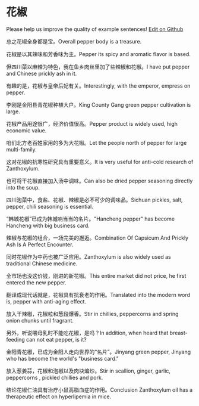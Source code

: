 # 花椒

Please help us improve the quality of example sentences! [Edit on Github](https://github.com/jiyushe/jiyu-example-sentence-source/blob/main/chinese/huajiao.md)

<p><span class="chinese">总之花椒全身都是宝。</span><span class="english">Overall pepper body is a treasure.</span></p>

<p><span class="chinese">花椒是以其辣味和芳香味为主。</span><span class="english">Pepper its spicy and aromatic flavor is based.</span></p>

<p><span class="chinese">但四川菜以麻辣为特色，我在鱼乡肉丝里加了些辣椒和花椒。</span><span class="english">I have put pepper and Chinese prickly ash in it.</span></p>

<p><span class="chinese">有趣的是，花椒与皇帝后妃有关。</span><span class="english">Interestingly, with the emperor, empress on pepper.</span></p>

<p><span class="chinese">李刚是金阳县青花椒种植大户。</span><span class="english">King County Gang green pepper cultivation is large.</span></p>

<p><span class="chinese">花椒产品用途很广，经济价值很高。</span><span class="english">Pepper product is widely used, high economic value.</span></p>

<p><span class="chinese">咱们北方老百姓家用的多为大花椒。</span><span class="english">Let the people north of pepper for large multi-family.</span></p>

<p><span class="chinese">这对花椒的抗寒性研究具有重要意义。</span><span class="english">It is very useful for anti-cold research of Zanthoxylum.</span></p>

<p><span class="chinese">也可将干花椒直接加入汤中调味。</span><span class="english">Can also be dried pepper seasoning directly into the soup.</span></p>

<p><span class="chinese">四川泡菜中，食盐、花椒、辣椒是必不可少的调味品。</span><span class="english">Sichuan pickles, salt, pepper, chili seasoning is essential.</span></p>

<p><span class="chinese">“韩城花椒”已成为韩城响当当的名片。</span><span class="english">"Hancheng pepper" has become Hancheng with big business card.</span></p>

<p><span class="chinese">辣椒与花椒的组合，一场完美的邂逅。</span><span class="english">Combination Of Capsicum And Prickly Ash Is A Perfect Encounter.</span></p>

<p><span class="chinese">同时花椒作为中药也被广泛应用。</span><span class="english">Zanthoxylum is also widely used as traditional Chinese medicine.</span></p>

<p><span class="chinese">全市场也没这价钱，刚进的新花椒。</span><span class="english">This entire market did not price, he first entered the new pepper.</span></p>

<p><span class="chinese">翻译成现代话就是，花椒具有抗衰老的作用。</span><span class="english">Translated into the modern word is, pepper with anti-aging effect.</span></p>

<p><span class="chinese">放入干辣椒，花椒粒和葱段爆香。</span><span class="english">Stir in chillies, peppercorns and spring onion chunks until fragrant.</span></p>

<p><span class="chinese">另外，听说喂母乳时不能吃花椒，是吗？</span><span class="english">In addition, when heard that breast-feeding can not eat pepper, is it?</span></p>

<p><span class="chinese">金阳青花椒，已成为金阳人走向世界的“名片”。</span><span class="english">Jinyang green pepper, Jinyang who has become the world's "business card."</span></p>

<p><span class="chinese">放入葱姜蒜，花椒和泡椒以及肉块煸炒。</span><span class="english">Stir in scallion, ginger, garlic, peppercorns , pickled chillies and pork.</span></p>

<p><span class="chinese">结论花椒仁油具有治疗小鼠高脂血症的作用。</span><span class="english">Conclusion Zanthoxylum oil has a therapeutic effect on hyperlipemia in mice.</span></p>

